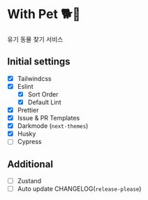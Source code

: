 # With Pet 🐕🐩

유기 동뮬 찾기 서비스

## Initial settings

- [x] Tailwindcss
- [x] Eslint
  - [x] Sort Order
  - [x] Default Lint
- [x] Prettier
- [x] Issue & PR Templates
- [x] Darkmode (`next-themes`)
- [x] Husky
- [ ] Cypress

## Additional

- [ ] Zustand
- [ ] Auto update CHANGELOG(`release-please`)
